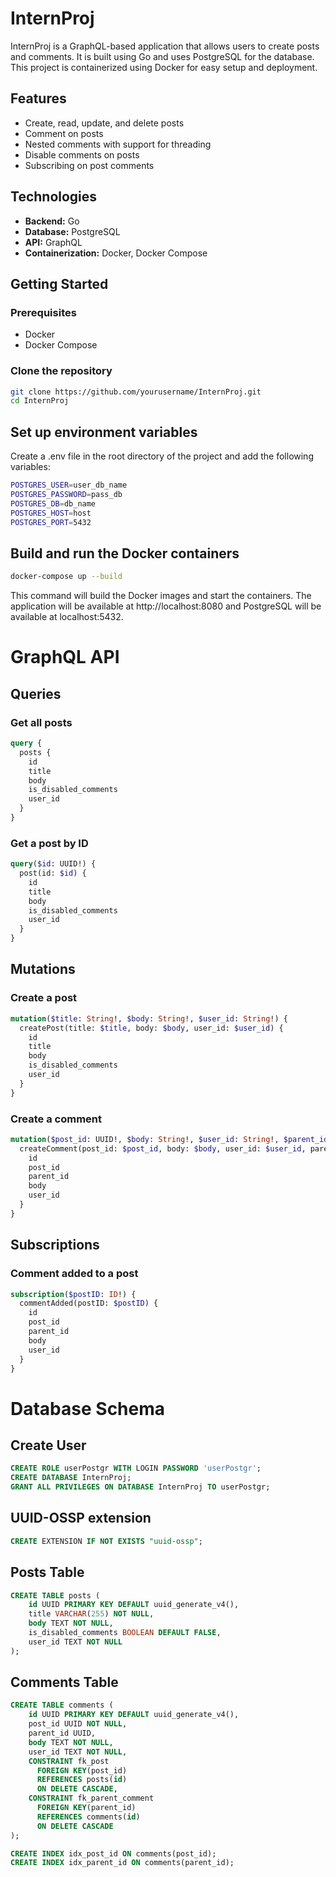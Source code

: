 # InternProj

InternProj is a GraphQL-based application that allows users to create posts and comments.
It is built using Go and uses PostgreSQL for the database.
This project is containerized using Docker for easy setup and deployment.

## Features

- Create, read, update, and delete posts
- Comment on posts
- Nested comments with support for threading
- Disable comments on posts
- Subscribing on post comments

## Technologies

- **Backend:** Go
- **Database:** PostgreSQL
- **API:** GraphQL
- **Containerization:** Docker, Docker Compose

## Getting Started

### Prerequisites

- Docker
- Docker Compose

### Clone the repository

```sh
git clone https://github.com/yourusername/InternProj.git
cd InternProj
```

## Set up environment variables

Create a .env file in the root directory of the project and add the following variables:

```sh
POSTGRES_USER=user_db_name
POSTGRES_PASSWORD=pass_db
POSTGRES_DB=db_name
POSTGRES_HOST=host
POSTGRES_PORT=5432
```

## Build and run the Docker containers

```sh
docker-compose up --build
```

This command will build the Docker images and start the containers.
The application will be available at http://localhost:8080 and PostgreSQL will be available at localhost:5432.

# GraphQL API

## Queries

### Get all posts

```graphql
query {
  posts {
    id
    title
    body
    is_disabled_comments
    user_id
  }
}
```

### Get a post by ID

```graphql
query($id: UUID!) {
  post(id: $id) {
    id
    title
    body
    is_disabled_comments
    user_id
  }
}
```

## Mutations

### Create a post

```graphql
mutation($title: String!, $body: String!, $user_id: String!) {
  createPost(title: $title, body: $body, user_id: $user_id) {
    id
    title
    body
    is_disabled_comments
    user_id
  }
}
```

### Create a comment

```graphql
mutation($post_id: UUID!, $body: String!, $user_id: String!, $parent_id: UUID) {
  createComment(post_id: $post_id, body: $body, user_id: $user_id, parent_id: $parent_id) {
    id
    post_id
    parent_id
    body
    user_id
  }
}
```

## Subscriptions

### Comment added to a post

```graphql
subscription($postID: ID!) {
  commentAdded(postID: $postID) {
    id
    post_id
    parent_id
    body
    user_id
  }
}
```

# Database Schema

## Create User

```sql
CREATE ROLE userPostgr WITH LOGIN PASSWORD 'userPostgr';
CREATE DATABASE InternProj;
GRANT ALL PRIVILEGES ON DATABASE InternProj TO userPostgr;
```

## UUID-OSSP extension

```sql
CREATE EXTENSION IF NOT EXISTS "uuid-ossp";
```

## Posts Table

```sql
CREATE TABLE posts (
    id UUID PRIMARY KEY DEFAULT uuid_generate_v4(),
    title VARCHAR(255) NOT NULL,
    body TEXT NOT NULL,
    is_disabled_comments BOOLEAN DEFAULT FALSE,
    user_id TEXT NOT NULL
);
```

## Comments Table

```sql
CREATE TABLE comments (
    id UUID PRIMARY KEY DEFAULT uuid_generate_v4(),
    post_id UUID NOT NULL,
    parent_id UUID,
    body TEXT NOT NULL,
    user_id TEXT NOT NULL,
    CONSTRAINT fk_post
      FOREIGN KEY(post_id) 
      REFERENCES posts(id)
      ON DELETE CASCADE,
    CONSTRAINT fk_parent_comment
      FOREIGN KEY(parent_id)
      REFERENCES comments(id)
      ON DELETE CASCADE
);

CREATE INDEX idx_post_id ON comments(post_id);
CREATE INDEX idx_parent_id ON comments(parent_id);
```
